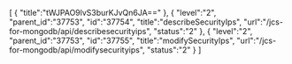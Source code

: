 [
	{
		"title":"tWJPAO9lvS3burKJvQn6JA=="
	},
	{
		"level":"2",
		"parent_id":"37753",
		"id":"37754",
		"title":"describeSecurityIps",
		"url":"/jcs-for-mongodb/api/describesecurityips",
		"status":"2"
	},
	{
		"level":"2",
		"parent_id":"37753",
		"id":"37755",
		"title":"modifySecurityIps",
		"url":"/jcs-for-mongodb/api/modifysecurityips",
		"status":"2"
	}
]